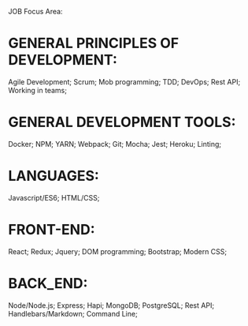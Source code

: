 JOB Focus Area:

# GENERAL PRINCIPLES OF DEVELOPMENT:

  Agile Development;
  Scrum;
  Mob programming;
  TDD;
  DevOps;
  Rest API;
  Working in teams;

# GENERAL DEVELOPMENT TOOLS: 
  Docker;
  NPM;
  YARN;
  Webpack;
  Git;
  Mocha;
  Jest;
  Heroku;
  Linting;

# LANGUAGES:

  Javascript/ES6;
  HTML/CSS;

# FRONT-END:

  React;
  Redux;
  Jquery;
  DOM programming;
  Bootstrap;
  Modern CSS;

# BACK_END: 

   Node/Node.js;
   Express;
   Hapi;
   MongoDB;
   PostgreSQL;
   Rest API;
   Handlebars/Markdown;
   Command Line;


